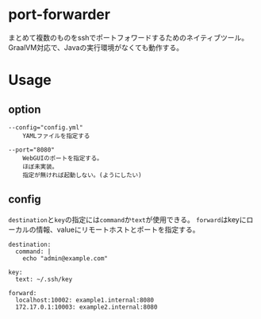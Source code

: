 # port-forwarder
まとめて複数のものをsshでポートフォワードするためのネイティブツール。
GraalVM対応で、Javaの実行環境がなくても動作する。

# Usage
## option
```
--config="config.yml"
    YAMLファイルを指定する

--port="8080"
    WebGUIのポートを指定する。
    ほぼ未実装。
    指定が無ければ起動しない。(ようにしたい)
```

## config
`destination`と`key`の指定には`command`か`text`が使用できる。
`forward`はkeyにローカルの情報、valueにリモートホストとポートを指定する。
```
destination:
  command: |
    echo "admin@example.com"

key:
  text: ~/.ssh/key

forward:
  localhost:10002: example1.internal:8080
  172.17.0.1:10003: example2.internal:8080
```
